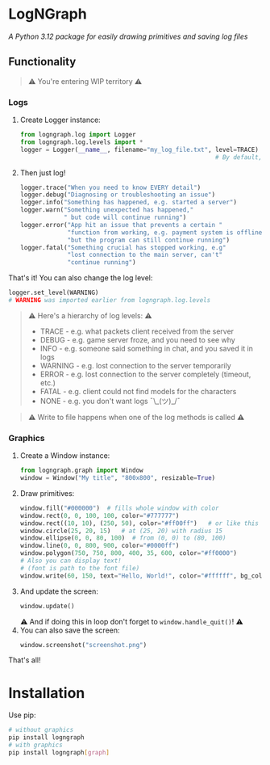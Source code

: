# LogNGraph
*A Python 3.12 package for easily drawing primitives and saving log files*

## Functionality
> ⚠️ You're entering WIP territory ⚠️

### Logs
1. Create Logger instance:
    ```python
    from logngraph.log import Logger
    from logngraph.log.levels import *
    logger = Logger(__name__, filename="my_log_file.txt", level=TRACE)  # Look for everything
                                                          # By default, log level is INFO
    ```
2. Then just log!
    ```python
    logger.trace("When you need to know EVERY detail")
    logger.debug("Diagnosing or troubleshooting an issue")
    logger.info("Something has happened, e.g. started a server")
    logger.warn("Something unexpected has happened,"
                " but code will continue running")
    logger.error("App hit an issue that prevents a certain "
                 "function from working, e.g. payment system is offline"
                 "but the program can still continue running")
    logger.fatal("Something crucial has stopped working, e.g"
                 "lost connection to the main server, can't"
                 "continue running")
    ```
That's it!
You can also change the log level:
```python
logger.set_level(WARNING)
# WARNING was imported earlier from logngraph.log.levels
```

> ⚠️ Here's a hierarchy of log levels: ⚠️
> - TRACE   - e.g. what packets client received from the server
> - DEBUG   - e.g. game server froze, and you need to see why
> - INFO    - e.g. someone said something in chat, and you saved it in logs
> - WARNING - e.g. lost connection to the server temporarily
> - ERROR   - e.g. lost connection to the server completely (timeout, etc.)
> - FATAL   - e.g. client could not find models for the characters
> - NONE    - e.g. you don't want logs ¯\\\_(ツ)\_/¯

> ⚠️ Write to file happens when one of the log methods is called ⚠️

### Graphics
1. Create a Window instance:
    ```python
    from logngraph.graph import Window
    window = Window("My title", "800x800", resizable=True)
    ```
2. Draw primitives:
    ```python
    window.fill("#000000")  # fills whole window with color
    window.rect(0, 0, 100, 100, color="#777777")
    window.rect((10, 10), (250, 50), color="#ff00ff")   # or like this
    window.circle(25, 20, 15)   # at (25, 20) with radius 15
    window.ellipse(0, 0, 80, 100)  # from (0, 0) to (80, 100)
    window.line(0, 0, 800, 900, color="#0000ff")
    window.polygon(750, 750, 800, 400, 35, 600, color="#ff0000")
    # Also you can display text!
   # (font is path to the font file)
    window.write(60, 150, text="Hello, World!", color="#ffffff", bg_color="#000000", antialias=True, size=32, font="Arial.ttf")
    ```
3. And update the screen:
    ```python
    window.update()
    ```
    ⚠️ And if doing this in loop don't forget to `window.handle_quit()`! ⚠️
4. You can also save the screen:
    ```python
    window.screenshot("screenshot.png")
    ```
That's all!

# Installation
Use pip:
```bash
# without graphics
pip install logngraph
# with graphics
pip install logngraph[graph]
```

